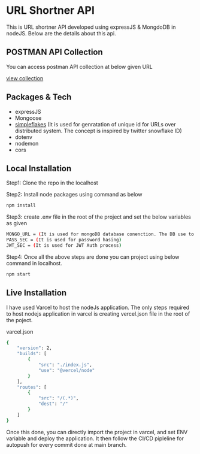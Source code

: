 # URL Shortner API
This is URL shortner API developed using expressJS & MongdoDB in nodeJS. Below are the details about this api.

## POSTMAN API Collection
You can access postman API collection at below given URL

[view collection](https://documenter.getpostman.com/view/17359967/UyxgKoCY)


## Packages & Tech
- expressJS
- Mongoose
- [simpleflakes](https://github.com/leodutra/simpleflakes) (It is used for genratation of unique id for URLs over distributed system. The concept is inspired by twitter snowflake ID)
- dotenv
- nodemon
- cors

## Local Installation

Step1: Clone the repo in the localhost

Step2: Install node packages using command as below
```sh
npm install
```

Step3: create .env file in the root of the project and set the below variables as given

```sh
MONGO_URL = (It is used for mongoDB database conenction. The DB use to be set here.)
PASS_SEC = (It is used for password hasing)
JWT_SEC = (It is used for JWT Auth process)
```

Step4: Once all the above steps are done you can project using below command in localhost.
```sh
npm start
```

## Live Installation

I have used Varcel to host the nodeJs application. The only steps required to host nodejs application in varcel is creating vercel.json file in the root of the poject.

varcel.json
```sh
{
    "version": 2,
    "builds": [
        {
            "src": "./index.js",
            "use": "@vercel/node"
        }
    ],
    "routes": [
        {
            "src": "/(.*)",
            "dest": "/"
        }
    ]
}
```

Once this done, you can directly import the project in varcel, and set ENV variable and deploy the application. It then follow the CI/CD pipleline for autopush for every commit done at main branch.
